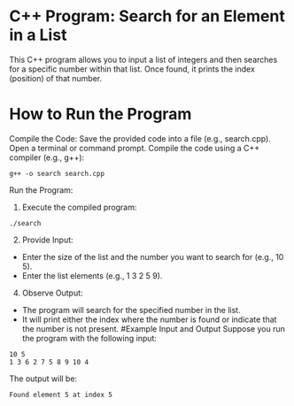 # C++ Program: Search for an Element in a List
This C++ program allows you to input a list of integers and then searches for a specific number within that list. Once found, it prints the index (position) of that number.
# How to Run the Program
Compile the Code:
Save the provided code into a file (e.g., search.cpp).
Open a terminal or command prompt.
Compile the code using a C++ compiler (e.g., g++):
```
g++ -o search search.cpp
```

Run the Program:
1. Execute the compiled program:
```
./search
```

2. Provide Input:
- Enter the size of the list and the number you want to search for (e.g., 10 5).
- Enter the list elements (e.g., 1 3 2 5 9).
4. Observe Output:
- The program will search for the specified number in the list.
- It will print either the index where the number is found or indicate that the number is not present.
#Example Input and Output
Suppose you run the program with the following input:

```
10 5
1 3 6 2 7 5 8 9 10 4
```

The output will be:

```
Found element 5 at index 5
```